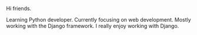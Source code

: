 Hi friends. 

Learning Python developer. Currently focusing on web development. Mostly working with the Django framework. I really enjoy working with Django.
